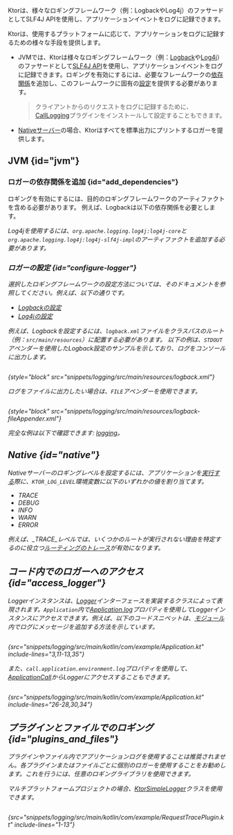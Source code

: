 [//]: # (title: Ktorサーバーでのロギング)

<show-structure for="chapter" depth="2"/>

<tldr>
<var name="example_name" value="logging"/>
<include from="lib.topic" element-id="download_example"/>
</tldr>

<link-summary>
Ktorは、様々なロギングフレームワーク（例：LogbackやLog4j）のファサードとしてSLF4J APIを使用し、アプリケーションイベントをログに記録できます。
</link-summary>

Ktorは、使用するプラットフォームに応じて、アプリケーションをログに記録するための様々な手段を提供します。

- JVMでは、Ktorは様々なロギングフレームワーク（例：[Logback](https://logback.qos.ch/)や[Log4j](https://logging.apache.org/log4j)）のファサードとして[SLF4J API](http://www.slf4j.org/)を使用し、アプリケーションイベントをログに記録できます。ロギングを有効にするには、必要なフレームワークの[依存関係](#add_dependencies)を追加し、このフレームワークに固有の[設定](#configure-logger)を提供する必要があります。
  > クライアントからのリクエストをログに記録するために、[CallLogging](server-call-logging.md)プラグインをインストールして設定することもできます。
- [Nativeサーバー](server-native.md)の場合、Ktorはすべてを標準出力にプリントするロガーを提供します。

## JVM {id="jvm"}
### ロガーの依存関係を追加 {id="add_dependencies"}
ロギングを有効にするには、目的のロギングフレームワークのアーティファクトを含める必要があります。
例えば、Logbackは以下の依存関係を必要とします。

<var name="group_id" value="ch.qos.logback"/>
<var name="artifact_name" value="logback-classic"/>
<var name="version" value="logback_version"/>
<include from="lib.topic" element-id="add_artifact"/>

Log4jを使用するには、`org.apache.logging.log4j:log4j-core`と`org.apache.logging.log4j:log4j-slf4j-impl`のアーティファクトを追加する必要があります。

### ロガーの設定 {id="configure-logger"}

選択したロギングフレームワークの設定方法については、そのドキュメントを参照してください。例えば、以下の通りです。
- [Logbackの設定](http://logback.qos.ch/manual/configuration.html)
- [Log4jの設定](https://logging.apache.org/log4j/2.x/manual/configuration.html)

例えば、Logbackを設定するには、`logback.xml`ファイルをクラスパスのルート（例：`src/main/resources`）に配置する必要があります。
以下の例は、`STDOUT`アペンダーを使用したLogback設定のサンプルを示しており、ログをコンソールに出力します。

```xml
```
{style="block" src="snippets/logging/src/main/resources/logback.xml"}

ログをファイルに出力したい場合は、`FILE`アペンダーを使用できます。

```xml
```
{style="block" src="snippets/logging/src/main/resources/logback-fileAppender.xml"}

完全な例は以下で確認できます: [logging](https://github.com/ktorio/ktor-documentation/tree/%ktor_version%/codeSnippets/snippets/logging)。

## Native {id="native"}

Nativeサーバーのロギングレベルを設定するには、アプリケーションを[実行する](server-run.md)際に、`KTOR_LOG_LEVEL`環境変数に以下のいずれかの値を割り当てます。
- _TRACE_
- _DEBUG_
- _INFO_
- _WARN_
- _ERROR_

例えば、_TRACE_レベルでは、いくつかのルートが実行されない理由を特定するのに役立つ[ルーティングのトレース](server-routing.md#trace_routes)が有効になります。

## コード内でのロガーへのアクセス {id="access_logger"}
Loggerインスタンスは、[Logger](https://api.ktor.io/ktor-utils/io.ktor.util.logging/-logger/index.html)インターフェースを実装するクラスによって表現されます。`Application`内で[Application.log](https://api.ktor.io/ktor-server/ktor-server-core/io.ktor.server.application/log.html)プロパティを使用してLoggerインスタンスにアクセスできます。例えば、以下のコードスニペットは、[モジュール](server-modules.md)内でログにメッセージを追加する方法を示しています。

```kotlin
```
{src="snippets/logging/src/main/kotlin/com/example/Application.kt" include-lines="3,11-13,35"}

また、`call.application.environment.log`プロパティを使用して、[ApplicationCall](https://api.ktor.io/ktor-server/ktor-server-core/io.ktor.server.application/-application-call/index.html)からLoggerにアクセスすることもできます。

```kotlin
```
{src="snippets/logging/src/main/kotlin/com/example/Application.kt" include-lines="26-28,30,34"}

## プラグインとファイルでのロギング {id="plugins_and_files"}

プラグインやファイル内でアプリケーションログを使用することは推奨されません。各プラグインまたはファイルごとに個別のロガーを使用することをお勧めします。これを行うには、任意のロギングライブラリを使用できます。

マルチプラットフォームプロジェクトの場合、[KtorSimpleLogger](https://api.ktor.io/ktor-utils/io.ktor.util.logging/-ktor-simple-logger.html)クラスを使用できます。

```kotlin
```

{src="snippets/logging/src/main/kotlin/com/example/RequestTracePlugin.kt" include-lines="1-13"}